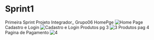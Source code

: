 # Sprint1
Primeira Sprint Projeto Integrador_ Grupo06
HomePge  ![Home Page](https://user-images.githubusercontent.com/125502632/230489611-e541c951-a194-49de-b03a-81b10d82f0b9.png)
Cadastro e Login   ![Cadastro e Login](https://user-images.githubusercontent.com/125502632/230489656-c780ad27-361f-48b8-9910-0ee08002b811.png)
Produtos pg 3 ![3](https://user-images.githubusercontent.com/125502632/230489773-f2e767b8-80e6-41cd-bb38-75a705e109f4.png)
Produtos pag 4
Pagina de Pagamento  ![4](https://user-images.githubusercontent.com/125502632/230489862-81e09a08-3927-4c6b-9a3f-fbcef324dd19.png)
